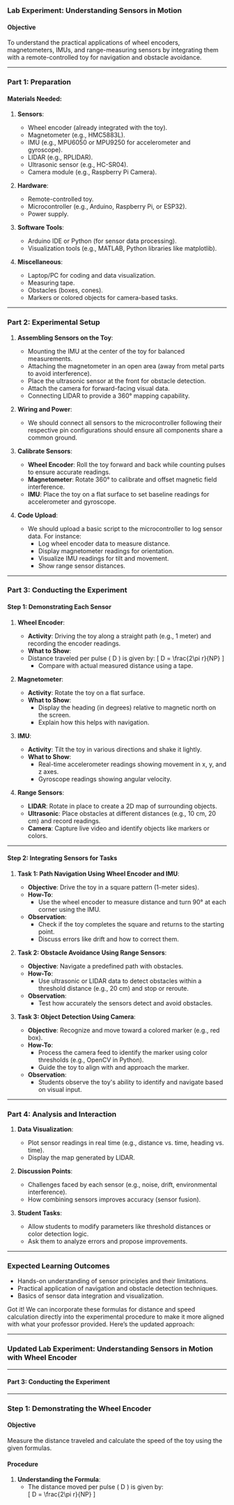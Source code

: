 ### **Lab Experiment: Understanding Sensors in Motion**

#### **Objective**
To understand the practical applications of wheel encoders, magnetometers, IMUs, and range-measuring sensors by integrating them with a remote-controlled toy for navigation and obstacle avoidance.

---

### **Part 1: Preparation**

#### **Materials Needed**:
1. **Sensors**:  
   - Wheel encoder (already integrated with the toy).  
   - Magnetometer (e.g., HMC5883L).  
   - IMU (e.g., MPU6050 or MPU9250 for accelerometer and gyroscope).  
   - LIDAR (e.g., RPLIDAR).  
   - Ultrasonic sensor (e.g., HC-SR04).  
   - Camera module (e.g., Raspberry Pi Camera).  

2. **Hardware**:  
   - Remote-controlled toy.  
   - Microcontroller (e.g., Arduino, Raspberry Pi, or ESP32).  
   - Power supply.  

3. **Software Tools**:  
   - Arduino IDE or Python (for sensor data processing).  
   - Visualization tools (e.g., MATLAB, Python libraries like matplotlib).  

4. **Miscellaneous**:  
   - Laptop/PC for coding and data visualization.  
   - Measuring tape.  
   - Obstacles (boxes, cones).  
   - Markers or colored objects for camera-based tasks.  

---

### **Part 2: Experimental Setup**

1. **Assembling Sensors on the Toy**:
   - Mounting the IMU at the center of the toy for balanced measurements.
   - Attaching the magnetometer in an open area (away from metal parts to avoid interference).
   - Place the ultrasonic sensor at the front for obstacle detection.
   - Attach the camera for forward-facing visual data.
   - Connecting LIDAR to provide a 360° mapping capability.

2. **Wiring and Power**:
   - We should connect all sensors to the microcontroller following their respective pin configurations should ensure all components share a common ground.

3. **Calibrate Sensors**:
   - **Wheel Encoder**: Roll the toy forward and back while counting pulses to ensure accurate readings.
   - **Magnetometer**: Rotate 360° to calibrate and offset magnetic field interference.
   - **IMU**: Place the toy on a flat surface to set baseline readings for accelerometer and gyroscope.

4. **Code Upload**:
   - We should upload a basic script to the microcontroller to log sensor data. For instance:
     - Log wheel encoder data to measure distance.
     - Display magnetometer readings for orientation.
     - Visualize IMU readings for tilt and movement.
     - Show range sensor distances.

---

### **Part 3: Conducting the Experiment**

#### **Step 1: Demonstrating Each Sensor**  

1. **Wheel Encoder**:  
   - **Activity**: Driving the toy along a straight path (e.g., 1 meter) and recording the encoder readings.  
   - **What to Show**:  
   - Distance traveled per pulse \( D \) is given by:
     \[
        D = \frac{2\pi r}{NP}
     \]
     - Compare with actual measured distance using a tape.  

2. **Magnetometer**:  
   - **Activity**: Rotate the toy on a flat surface.  
   - **What to Show**:  
     - Display the heading (in degrees) relative to magnetic north on the screen.  
     - Explain how this helps with navigation.  

3. **IMU**:  
   - **Activity**: Tilt the toy in various directions and shake it lightly.  
   - **What to Show**:  
     - Real-time accelerometer readings showing movement in x, y, and z axes.  
     - Gyroscope readings showing angular velocity.  

4. **Range Sensors**:  
   - **LIDAR**: Rotate in place to create a 2D map of surrounding objects.  
   - **Ultrasonic**: Place obstacles at different distances (e.g., 10 cm, 20 cm) and record readings.  
   - **Camera**: Capture live video and identify objects like markers or colors.  

---

#### **Step 2: Integrating Sensors for Tasks**

1. **Task 1: Path Navigation Using Wheel Encoder and IMU**:  
   - **Objective**: Drive the toy in a square pattern (1-meter sides).  
   - **How-To**:  
     - Use the wheel encoder to measure distance and turn 90° at each corner using the IMU.  
   - **Observation**:  
     - Check if the toy completes the square and returns to the starting point.  
     - Discuss errors like drift and how to correct them.  

2. **Task 2: Obstacle Avoidance Using Range Sensors**:  
   - **Objective**: Navigate a predefined path with obstacles.  
   - **How-To**:  
     - Use ultrasonic or LIDAR data to detect obstacles within a threshold distance (e.g., 20 cm) and stop or reroute.  
   - **Observation**:  
     - Test how accurately the sensors detect and avoid obstacles.  

3. **Task 3: Object Detection Using Camera**:  
   - **Objective**: Recognize and move toward a colored marker (e.g., red box).  
   - **How-To**:  
     - Process the camera feed to identify the marker using color thresholds (e.g., OpenCV in Python).  
     - Guide the toy to align with and approach the marker.  
   - **Observation**:  
     - Students observe the toy's ability to identify and navigate based on visual input.  

---

### **Part 4: Analysis and Interaction**

1. **Data Visualization**:  
   - Plot sensor readings in real time (e.g., distance vs. time, heading vs. time).  
   - Display the map generated by LIDAR.  

2. **Discussion Points**:  
   - Challenges faced by each sensor (e.g., noise, drift, environmental interference).  
   - How combining sensors improves accuracy (sensor fusion).  

3. **Student Tasks**:  
   - Allow students to modify parameters like threshold distances or color detection logic.  
   - Ask them to analyze errors and propose improvements.  

---

### **Expected Learning Outcomes**

- Hands-on understanding of sensor principles and their limitations.  
- Practical application of navigation and obstacle detection techniques.  
- Basics of sensor data integration and visualization.  



Got it! We can incorporate these formulas for distance and speed calculation directly into the experimental procedure to make it more aligned with what your professor provided. Here’s the updated approach:

---

### **Updated Lab Experiment: Understanding Sensors in Motion with Wheel Encoder**

---

#### **Part 3: Conducting the Experiment**

---

### **Step 1: Demonstrating the Wheel Encoder**

#### **Objective**  
Measure the distance traveled and calculate the speed of the toy using the given formulas.

#### **Procedure**  

1. **Understanding the Formula**:  
   - The distance moved per pulse \( D \) is given by:  
     \[
     D = \frac{2\pi r}{NP}
     \]  
     
